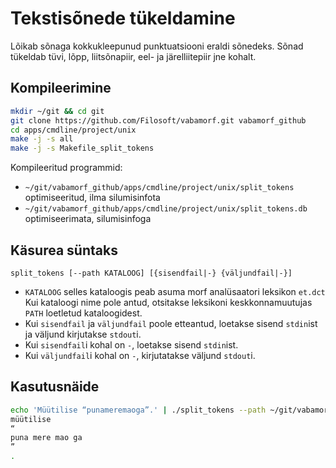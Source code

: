 # Tekstisõnede tükeldamine

Lõikab sõnaga kokkukleepunud punktuatsiooni eraldi sõnedeks.
Sõnad tükeldab tüvi, lõpp, liitsõnapiir, eel- ja järelliitepiir jne kohalt.

## Kompileerimine

```bash
mkdir ~/git && cd git
git clone https://github.com/Filosoft/vabamorf.git vabamorf_github
cd apps/cmdline/project/unix
make -j -s all
make -j -s Makefile_split_tokens
```

Kompileeritud programmid:

* `~/git/vabamorf_github/apps/cmdline/project/unix/split_tokens` optimiseeritud, ilma silumisinfota
* `~/git/vabamorf_github/apps/cmdline/project/unix/split_tokens.db` optimiseerimata, silumisinfoga

## Käsurea süntaks

`split_tokens [--path KATALOOG] [{sisendfail|-} {väljundfail|-}]`

* `KATALOOG` selles kataloogis peab asuma morf analüsaatori leksikon `et.dct`
  Kui kataloogi nime pole antud, otsitakse leksikoni keskkonnamuutujas `PATH` loetletud kataloogidest.
* Kui `sisendfail` ja `väljundfail` poole etteantud, loetakse sisend `stdin`ist ja väljund kirjutakse `stdout`i.
* Kui `sisendfail`i kohal on `-`, loetakse sisend `stdin`ist.
* Kui `väljundfail`i  kohal on `-`, kirjutatakse väljund `stdout`i.

## Kasutusnäide

```bash
echo 'Müütilise “punameremaoga”.' | ./split_tokens --path ~/git/vabamorf_github/dct/binary - -
müütilise
“
puna mere mao ga
”
.
```
